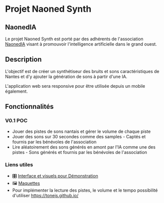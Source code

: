 # Projet Naoned Synth
## NaonedIA
Le projet Naoned Synth est porté par des adhérents de l'association [NaonedIA](http://naonedia.fr/) visant à promouvoir l'intelligence artificielle dans le grand ouest.

## Description

L'objectif est de créer un synthétiseur des bruits et sons caractéristiques de Nantes et d'y ajouter la génération de sons à partir d'une IA.

L'application web sera responsive pour être utilisée depuis un mobile également.

## Fonctionnalités

### V0.1 POC

* Jouer des pistes de sons nantais et gérer le volume de chaque piste
* Jouer des sons sur 30 secondes comme des samples - Captés et fournis par les bénévoles de l'association
* Lire aléatoirement des sons générés en amont par l'IA comme une des pistes - Sons générés et fournis par les bénévoles de l'association

 
### Liens utiles
* :control_knobs: [Interface et visuels pour Démonstration](https://naoned-synth.surge.sh/)
* :framed_picture: [Maquettes](https://app.moqups.com/4hpFiZNNCP/view/page/ac41ad94d?ui=0)
* Pour implémenter la lecture des pistes, le volume et le tempo possibilité d'utiliser https://tonejs.github.io/

